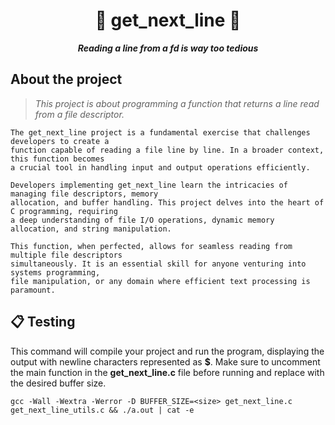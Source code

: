 <h1 align="center">
  📜 get_next_line 📜
</h1>

<p align="center">
  <b><i>Reading a line from a fd is way too tedious</i></b><br>
</p>

## About the project
> _This project is about programming a function that returns a line
read from a file descriptor._

    The get_next_line project is a fundamental exercise that challenges developers to create a
    function capable of reading a file line by line. In a broader context, this function becomes
    a crucial tool in handling input and output operations efficiently.

    Developers implementing get_next_line learn the intricacies of managing file descriptors, memory
    allocation, and buffer handling. This project delves into the heart of C programming, requiring
    a deep understanding of file I/O operations, dynamic memory allocation, and string manipulation.

    This function, when perfected, allows for seamless reading from multiple file descriptors
    simultaneously. It is an essential skill for anyone venturing into systems programming,
    file manipulation, or any domain where efficient text processing is paramount.

## 📋 Testing

This command will compile your project and run the program, displaying the output with newline characters represented as **$**. Make sure to uncomment the main function in the **get_next_line.c** file before running and replace **<size>** with the desired buffer size.

```shell
gcc -Wall -Wextra -Werror -D BUFFER_SIZE=<size> get_next_line.c get_next_line_utils.c && ./a.out | cat -e
```
